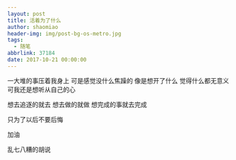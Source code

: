 ```yaml
---
layout: post
title: 活着为了什么
author: shaomiao
header-img: img/post-bg-os-metro.jpg
tags:
  - 随笔
abbrlink: 37184
date: 2017-10-21 00:00:00
---
```

一大堆的事压着我身上 
可是感觉没什么焦躁的
像是想开了什么
觉得什么都无意义
可我还是想听从自己的心

想去追逐的就去
想去做的就做
想完成的事就去完成

只为了以后不要后悔

加油

乱七八糟的胡说
